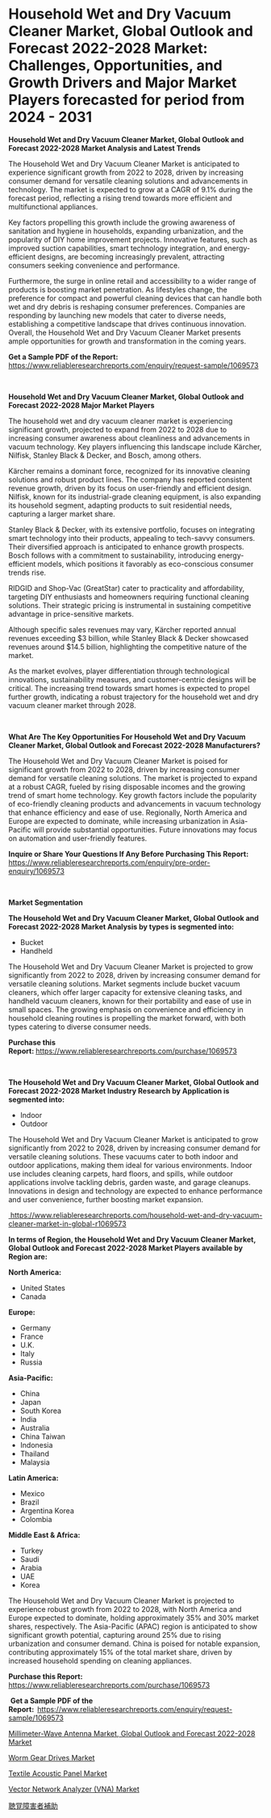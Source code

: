 <p><h1>Household Wet and Dry Vacuum Cleaner Market, Global Outlook and Forecast 2022-2028 Market: Challenges, Opportunities, and Growth Drivers and Major Market Players forecasted for period from 2024 - 2031</h1></p><p><strong>Household Wet and Dry Vacuum Cleaner Market, Global Outlook and Forecast 2022-2028 Market Analysis and Latest Trends</strong></p>
<p><p>The Household Wet and Dry Vacuum Cleaner Market is anticipated to experience significant growth from 2022 to 2028, driven by increasing consumer demand for versatile cleaning solutions and advancements in technology. The market is expected to grow at a CAGR of 9.1% during the forecast period, reflecting a rising trend towards more efficient and multifunctional appliances.</p><p>Key factors propelling this growth include the growing awareness of sanitation and hygiene in households, expanding urbanization, and the popularity of DIY home improvement projects. Innovative features, such as improved suction capabilities, smart technology integration, and energy-efficient designs, are becoming increasingly prevalent, attracting consumers seeking convenience and performance.</p><p>Furthermore, the surge in online retail and accessibility to a wider range of products is boosting market penetration. As lifestyles change, the preference for compact and powerful cleaning devices that can handle both wet and dry debris is reshaping consumer preferences. Companies are responding by launching new models that cater to diverse needs, establishing a competitive landscape that drives continuous innovation. Overall, the Household Wet and Dry Vacuum Cleaner Market presents ample opportunities for growth and transformation in the coming years.</p></p>
<p><strong>Get a Sample PDF of the Report:&nbsp;</strong> <a href="https://www.reliableresearchreports.com/enquiry/request-sample/1069573">https://www.reliableresearchreports.com/enquiry/request-sample/1069573</a></p>
<p>&nbsp;</p>
<p><strong>Household Wet and Dry Vacuum Cleaner Market, Global Outlook and Forecast 2022-2028 Major Market Players</strong></p>
<p><p>The household wet and dry vacuum cleaner market is experiencing significant growth, projected to expand from 2022 to 2028 due to increasing consumer awareness about cleanliness and advancements in vacuum technology. Key players influencing this landscape include Kärcher, Nilfisk, Stanley Black & Decker, and Bosch, among others.</p><p>Kärcher remains a dominant force, recognized for its innovative cleaning solutions and robust product lines. The company has reported consistent revenue growth, driven by its focus on user-friendly and efficient design. Nilfisk, known for its industrial-grade cleaning equipment, is also expanding its household segment, adapting products to suit residential needs, capturing a larger market share.</p><p>Stanley Black & Decker, with its extensive portfolio, focuses on integrating smart technology into their products, appealing to tech-savvy consumers. Their diversified approach is anticipated to enhance growth prospects. Bosch follows with a commitment to sustainability, introducing energy-efficient models, which positions it favorably as eco-conscious consumer trends rise.</p><p>RIDGID and Shop-Vac (GreatStar) cater to practicality and affordability, targeting DIY enthusiasts and homeowners requiring functional cleaning solutions. Their strategic pricing is instrumental in sustaining competitive advantage in price-sensitive markets.</p><p>Although specific sales revenues may vary, Kärcher reported annual revenues exceeding $3 billion, while Stanley Black & Decker showcased revenues around $14.5 billion, highlighting the competitive nature of the market. </p><p>As the market evolves, player differentiation through technological innovations, sustainability measures, and customer-centric designs will be critical. The increasing trend towards smart homes is expected to propel further growth, indicating a robust trajectory for the household wet and dry vacuum cleaner market through 2028.</p></p>
<p>&nbsp;</p>
<p><strong>What Are The Key Opportunities For Household Wet and Dry Vacuum Cleaner Market, Global Outlook and Forecast 2022-2028 Manufacturers?</strong></p>
<p><p>The Household Wet and Dry Vacuum Cleaner Market is poised for significant growth from 2022 to 2028, driven by increasing consumer demand for versatile cleaning solutions. The market is projected to expand at a robust CAGR, fueled by rising disposable incomes and the growing trend of smart home technology. Key growth factors include the popularity of eco-friendly cleaning products and advancements in vacuum technology that enhance efficiency and ease of use. Regionally, North America and Europe are expected to dominate, while increasing urbanization in Asia-Pacific will provide substantial opportunities. Future innovations may focus on automation and user-friendly features.</p></p>
<p><strong>Inquire or Share Your Questions If Any Before Purchasing This Report:</strong> <a href="https://www.reliableresearchreports.com/enquiry/pre-order-enquiry/1069573">https://www.reliableresearchreports.com/enquiry/pre-order-enquiry/1069573</a></p>
<p>&nbsp;</p>
<p><strong>Market Segmentation</strong></p>
<p><strong>The Household Wet and Dry Vacuum Cleaner Market, Global Outlook and Forecast 2022-2028 Market Analysis by types is segmented into:</strong></p>
<p><ul><li>Bucket</li><li>Handheld</li></ul></p>
<p><p>The Household Wet and Dry Vacuum Cleaner Market is projected to grow significantly from 2022 to 2028, driven by increasing consumer demand for versatile cleaning solutions. Market segments include bucket vacuum cleaners, which offer larger capacity for extensive cleaning tasks, and handheld vacuum cleaners, known for their portability and ease of use in small spaces. The growing emphasis on convenience and efficiency in household cleaning routines is propelling the market forward, with both types catering to diverse consumer needs.</p></p>
<p><strong>Purchase this Report:&nbsp;</strong><a href="https://www.reliableresearchreports.com/purchase/1069573">https://www.reliableresearchreports.com/purchase/1069573</a></p>
<p>&nbsp;</p>
<p><strong>The Household Wet and Dry Vacuum Cleaner Market, Global Outlook and Forecast 2022-2028 Market Industry Research by Application is segmented into:</strong></p>
<p><ul><li>Indoor</li><li>Outdoor</li></ul></p>
<p><p>The Household Wet and Dry Vacuum Cleaner Market is anticipated to grow significantly from 2022 to 2028, driven by increasing consumer demand for versatile cleaning solutions. These vacuums cater to both indoor and outdoor applications, making them ideal for various environments. Indoor use includes cleaning carpets, hard floors, and spills, while outdoor applications involve tackling debris, garden waste, and garage cleanups. Innovations in design and technology are expected to enhance performance and user convenience, further boosting market expansion.</p></p>
<p><a href="https://www.reliableresearchreports.com/household-wet-and-dry-vacuum-cleaner-market-in-global-r1069573">&nbsp;https://www.reliableresearchreports.com/household-wet-and-dry-vacuum-cleaner-market-in-global-r1069573</a></p>
<p><strong>In terms of Region, the Household Wet and Dry Vacuum Cleaner Market, Global Outlook and Forecast 2022-2028 Market Players available by Region are:</strong></p>
<p>
    <p> <strong> North America: </strong>
        <ul>
            <li>United States</li>
            <li>Canada</li>
        </ul>
        </p> 
    <p> <strong> Europe: </strong>
        <ul>
            <li>Germany</li>
            <li>France</li>
            <li>U.K.</li>
            <li>Italy</li>
            <li>Russia</li>
        </ul>
        </p> 
    <p> <strong> Asia-Pacific: </strong>
        <ul>
            <li>China</li>
            <li>Japan</li>
            <li>South Korea</li>
            <li>India</li>
            <li>Australia</li>
            <li>China Taiwan</li>
            <li>Indonesia</li>
            <li>Thailand</li>
            <li>Malaysia</li>
        </ul>
        </p> 
    <p> <strong> Latin America: </strong>
        <ul>
            <li>Mexico</li>
            <li>Brazil</li>
            <li>Argentina Korea</li>
            <li>Colombia</li>
        </ul>
        </p> 
    <p> <strong> Middle East & Africa: </strong>
        <ul>
            <li>Turkey</li>
            <li>Saudi</li>
            <li>Arabia</li>
            <li>UAE</li>
            <li>Korea</li>
        </ul>
    </p>
    </p>
<p><p>The Household Wet and Dry Vacuum Cleaner Market is projected to experience robust growth from 2022 to 2028, with North America and Europe expected to dominate, holding approximately 35% and 30% market shares, respectively. The Asia-Pacific (APAC) region is anticipated to show significant growth potential, capturing around 25% due to rising urbanization and consumer demand. China is poised for notable expansion, contributing approximately 15% of the total market share, driven by increased household spending on cleaning appliances.</p></p>
<p><strong>Purchase this Report: </strong><a href="https://www.reliableresearchreports.com/purchase/1069573">https://www.reliableresearchreports.com/purchase/1069573</a></p>
<p>&nbsp;<strong>Get a Sample PDF of the Report:&nbsp;&nbsp;</strong><a href="https://www.reliableresearchreports.com/enquiry/request-sample/1069573">https://www.reliableresearchreports.com/enquiry/request-sample/1069573</a></p>
<p><strong></strong></p>
<p><p><a href="https://github.com/RoccoManning/Market-Research-Report-List-6/blob/main/millimeter-wave-antenna-market-global-outlook-and-forecast-2022-2028-market.md">Millimeter-Wave Antenna Market, Global Outlook and Forecast 2022-2028 Market</a></p><p><a href="https://www.linkedin.com/pulse/worm-gear-drives-market-size-share-trends-analysis-report-a26le?trackingId=qt1W1o6TTe65LiRYzwVdUg%3D%3D">Worm Gear Drives Market</a></p><p><a href="https://issuu.com/reportprime-2/docs/textile-acoustic-panel-market-size-_9e447651ffbd1c">Textile Acoustic Panel Market</a></p><p><a href="https://issuu.com/reportprime-2/docs/vector-network-analyzer-vna-market-_db1b4fd236957f">Vector Network Analyzer (VNA) Market</a></p><p><a href="https://medium.com/@royfoote921/%E8%81%B4%E8%A6%9A%E9%9A%9C%E5%AE%B3%E8%80%85%E6%94%AF%E6%8F%B4%E5%B8%82%E5%A0%B4%E3%81%AE%E5%B1%95%E6%9C%9B-%E5%AE%8C%E5%85%A8%E3%81%AA%E6%A5%AD%E7%95%8C%E5%88%86%E6%9E%90-2024%E5%B9%B4%E3%81%8B%E3%82%892031%E5%B9%B4-1d97a0170b72">聴覚障害者補助</a></p></p>